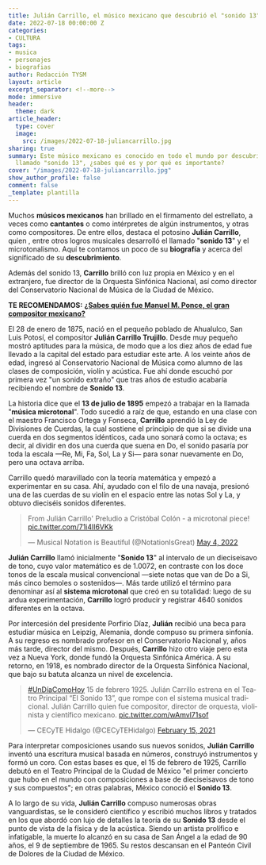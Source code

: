 ```yaml
---
title: Julián Carrillo, el músico mexicano que descubrió el "sonido 13"
date: 2022-07-18 00:00:00 Z
categories:
- CULTURA
tags:
- musica
- personajes
- biografias
author: Redacción TYSM
layout: article
excerpt_separator: <!--more-->
mode: immersive
header:
  theme: dark
article_header:
  type: cover
  image:
    src: /images/2022-07-18-juliancarrillo.jpg
sharing: true
summary: Este músico mexicano es conocido en todo el mundo por descubrir o crear el
  llamado "sonido 13", ¿sabes qué es y por qué es importante?
cover: "/images/2022-07-18-juliancarrillo.jpg"
show_author_profile: false
comment: false
_template: plantilla
---
```







Muchos **músicos mexicanos** han brillado en el firmamento del estrellato, a veces como **cantantes** o como intérpretes de algún instrumentos, y otras como compositores. De entre ellos, destaca el potosino **Julián Carrillo**, quien , entre otros logros musicales desarrolló el llamado "**sonido 13**" y el microtonalismo. Aquí te contamos un poco de su **biografía** y acerca del significado de su **descubrimiento**.

Además del sonido 13, **Carrillo** brilló con luz propia en México y en el extranjero, fue director de la Orquesta Sinfónica Nacional, así como director del Conservatorio Nacional de Música de la Ciudad de México.

**TE RECOMENDAMOS:** [**¿Sabes quién fue Manuel M. Ponce, el gran compositor mexicano?**](https://blog.tonoysumariachi.com/cultura/2022/09/08/sabes-quien-fue-manuel-m.ponce-el-gran-compositor-mexicano.html)

El 28 de enero de 1875, nació en el pequeño poblado de Ahualulco, San Luis Potosí, el compositor **Julián Carrillo Trujillo**. Desde muy pequeño mostró aptitudes para la música, de modo que a los diez años de edad fue llevado a la capital del estado para estudiar este arte. A los veinte años de edad, ingresó al Conservatorio Nacional de Música como alumno de las clases de composición, violín y acústica. Fue ahí donde escuchó por primera vez "un sonido extraño" que tras años de estudio acabaría recibiendo el nombre de **Sonido 13**.

La historia dice que el **13 de julio de 1895** empezó a trabajar en la llamada "**música microtonal**". Todo sucedió a raíz de que, estando en una clase con el maestro Francisco Ortega y Fonseca, **Carrillo** aprendió la Ley de Divisiones de Cuerdas, la cual sostiene el principio de que si se divide una cuerda en dos segmentos idénticos, cada uno sonará como la octava; es decir, al dividir en dos una cuerda que suena en Do, el sonido pasaría por toda la escala —Re, Mi, Fa, Sol, La y Si— para sonar nuevamente en Do, pero una octava arriba.

Carrillo quedó maravillado con la teoría matemática y empezó a experimentar en su casa. Ahí, ayudado con el filo de una navaja, presionó una de las cuerdas de su violín en el espacio entre las notas Sol y La, y obtuvo dieciséis sonidos diferentes.

<blockquote class="twitter-tweet"><p lang="es" dir="ltr">From Julián Carrillo' Preludio a Cristóbal Colón - a microtonal piece! <a href="https://t.co/71i4lI6VKk">pic.twitter.com/71i4lI6VKk</a></p>— Musical Notation is Beautiful (@NotationIsGreat) <a href="https://twitter.com/NotationIsGreat/status/1521961349278052353?ref_src=twsrc%5Etfw">May 4, 2022</a></blockquote> <script async src="https://platform.twitter.com/widgets.js" charset="utf-8"></script>

**Julián Carrillo** llamó inicialmente "**Sonido 13**" al intervalo de un dieciseisavo de tono, cuyo valor matemático es de 1.0072, en contraste con los doce tonos de la escala musical convencional —siete notas que van de Do a Si, más cinco bemoles o sostenidos—. Más tarde utilizó el término para denominar así al **sistema microtonal** que creó en su totalidad: luego de su ardua experimentación, **Carrillo** logró producir y registrar 4640 sonidos diferentes en la octava.

Por intercesión del presidente Porfirio Díaz, **Julián** recibió una beca para estudiar música en Leipzig, Alemania, donde compuso su primera sinfonía. A su regreso es nombrado profesor en el Conservatorio Nacional y, años más tarde, director del mismo. Después, **Carrillo** hizo otro viaje pero esta vez a Nueva York, donde fundó la Orquesta Sinfónica América. A su retorno, en 1918, es nombrado director de la Orquesta Sinfónica Nacional, que bajo su batuta alcanza un nivel de excelencia.

<blockquote class="twitter-tweet"><p lang="es" dir="ltr"><a href="https://twitter.com/hashtag/UnD%C3%ADaComoHoy?src=hash&ref_src=twsrc%5Etfw">#UnDíaComoHoy</a> 15 de febrero 1925. Julián Carrillo estrena en el Teatro Principal “El Sonido 13”, que rompe con el sistema musical tradicional. Julián Carrillo quien fue compositor, director de orquesta, violinista y científico mexicano. <a href="https://t.co/wAmvl71sof">pic.twitter.com/wAmvl71sof</a></p>— CECyTE Hidalgo (@CECyTEHidalgo) <a href="https://twitter.com/CECyTEHidalgo/status/1361345896173174784?ref_src=twsrc%5Etfw">February 15, 2021</a></blockquote> <script async src="https://platform.twitter.com/widgets.js" charset="utf-8"></script>

Para interpretar composiciones usando sus nuevos sonidos, **Julián Carrillo** inventó una escritura musical basada en números, construyó instrumentos y formó un coro. Con estas bases es que, el 15 de febrero de 1925, Carrillo debutó en el Teatro Principal de la Ciudad de México "el primer concierto que hubo en el mundo con composiciones a base de dieciseisavos de tono y sus compuestos"; en otras palabras, México conoció el **Sonido 13**.

A lo largo de su vida, **Julián Carrillo** compuso numerosas obras vanguardistas, se le consideró científico y escribió muchos libros y tratados en los que abordó con lujo de detalles la teoría de su **Sonido 13** desde el punto de vista de la física y de la acústica. Siendo un artista prolífico e infatigable, la muerte lo alcanzó en su casa de San Ángel a la edad de 90 años, el 9 de septiembre de 1965. Su restos descansan en el Panteón Civil de Dolores de la Ciudad de México.
